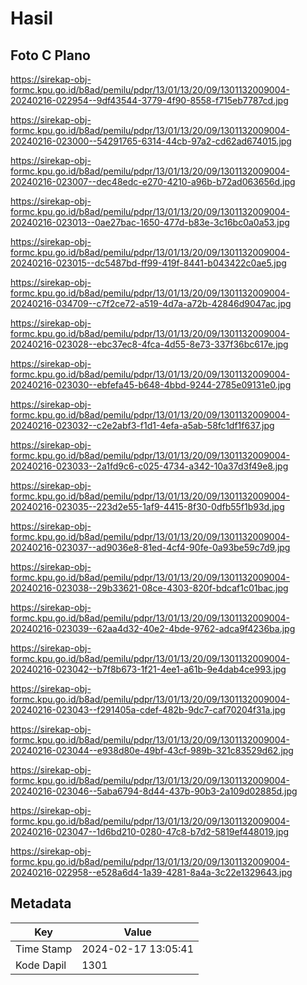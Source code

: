 # Hasil

## Foto C Plano

https://sirekap-obj-formc.kpu.go.id/b8ad/pemilu/pdpr/13/01/13/20/09/1301132009004-20240216-022954--9df43544-3779-4f90-8558-f715eb7787cd.jpg

https://sirekap-obj-formc.kpu.go.id/b8ad/pemilu/pdpr/13/01/13/20/09/1301132009004-20240216-023000--54291765-6314-44cb-97a2-cd62ad674015.jpg

https://sirekap-obj-formc.kpu.go.id/b8ad/pemilu/pdpr/13/01/13/20/09/1301132009004-20240216-023007--dec48edc-e270-4210-a96b-b72ad063656d.jpg

https://sirekap-obj-formc.kpu.go.id/b8ad/pemilu/pdpr/13/01/13/20/09/1301132009004-20240216-023013--0ae27bac-1650-477d-b83e-3c16bc0a0a53.jpg

https://sirekap-obj-formc.kpu.go.id/b8ad/pemilu/pdpr/13/01/13/20/09/1301132009004-20240216-023015--dc5487bd-ff99-419f-8441-b043422c0ae5.jpg

https://sirekap-obj-formc.kpu.go.id/b8ad/pemilu/pdpr/13/01/13/20/09/1301132009004-20240216-034709--c7f2ce72-a519-4d7a-a72b-42846d9047ac.jpg

https://sirekap-obj-formc.kpu.go.id/b8ad/pemilu/pdpr/13/01/13/20/09/1301132009004-20240216-023028--ebc37ec8-4fca-4d55-8e73-337f36bc617e.jpg

https://sirekap-obj-formc.kpu.go.id/b8ad/pemilu/pdpr/13/01/13/20/09/1301132009004-20240216-023030--ebfefa45-b648-4bbd-9244-2785e09131e0.jpg

https://sirekap-obj-formc.kpu.go.id/b8ad/pemilu/pdpr/13/01/13/20/09/1301132009004-20240216-023032--c2e2abf3-f1d1-4efa-a5ab-58fc1df1f637.jpg

https://sirekap-obj-formc.kpu.go.id/b8ad/pemilu/pdpr/13/01/13/20/09/1301132009004-20240216-023033--2a1fd9c6-c025-4734-a342-10a37d3f49e8.jpg

https://sirekap-obj-formc.kpu.go.id/b8ad/pemilu/pdpr/13/01/13/20/09/1301132009004-20240216-023035--223d2e55-1af9-4415-8f30-0dfb55f1b93d.jpg

https://sirekap-obj-formc.kpu.go.id/b8ad/pemilu/pdpr/13/01/13/20/09/1301132009004-20240216-023037--ad9036e8-81ed-4cf4-90fe-0a93be59c7d9.jpg

https://sirekap-obj-formc.kpu.go.id/b8ad/pemilu/pdpr/13/01/13/20/09/1301132009004-20240216-023038--29b33621-08ce-4303-820f-bdcaf1c01bac.jpg

https://sirekap-obj-formc.kpu.go.id/b8ad/pemilu/pdpr/13/01/13/20/09/1301132009004-20240216-023039--62aa4d32-40e2-4bde-9762-adca9f4236ba.jpg

https://sirekap-obj-formc.kpu.go.id/b8ad/pemilu/pdpr/13/01/13/20/09/1301132009004-20240216-023042--b7f8b673-1f21-4ee1-a61b-9e4dab4ce993.jpg

https://sirekap-obj-formc.kpu.go.id/b8ad/pemilu/pdpr/13/01/13/20/09/1301132009004-20240216-023043--f291405a-cdef-482b-9dc7-caf70204f31a.jpg

https://sirekap-obj-formc.kpu.go.id/b8ad/pemilu/pdpr/13/01/13/20/09/1301132009004-20240216-023044--e938d80e-49bf-43cf-989b-321c83529d62.jpg

https://sirekap-obj-formc.kpu.go.id/b8ad/pemilu/pdpr/13/01/13/20/09/1301132009004-20240216-023046--5aba6794-8d44-437b-90b3-2a109d02885d.jpg

https://sirekap-obj-formc.kpu.go.id/b8ad/pemilu/pdpr/13/01/13/20/09/1301132009004-20240216-023047--1d6bd210-0280-47c8-b7d2-5819ef448019.jpg

https://sirekap-obj-formc.kpu.go.id/b8ad/pemilu/pdpr/13/01/13/20/09/1301132009004-20240216-022958--e528a6d4-1a39-4281-8a4a-3c22e1329643.jpg


## Metadata

| Key        | Value               |
| ---------- | ------------------- |
| Time Stamp | 2024-02-17 13:05:41 |
| Kode Dapil | 1301                |




